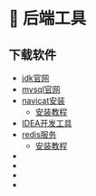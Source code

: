# :heart_decoration: 后端工具

## 下载软件
- [jdk官网](https://www.oracle.com/cn/java/technologies/downloads/)
- [mysql官网](https://downloads.mysql.com/archives/installer/)
- [navicat安装](https://jp.navicat.com/download/navicat-premium)
  - [安装教程](https://zhuanlan.zhihu.com/p/1907757493263775440) 
- [IDEA开发工具](https://www1.msc23.cn/idea/)
- [redis服务](https://redis.io/)
  - [安装教程](https://developer.aliyun.com/article/1387847)
- []()
- []()
- []()
- []()